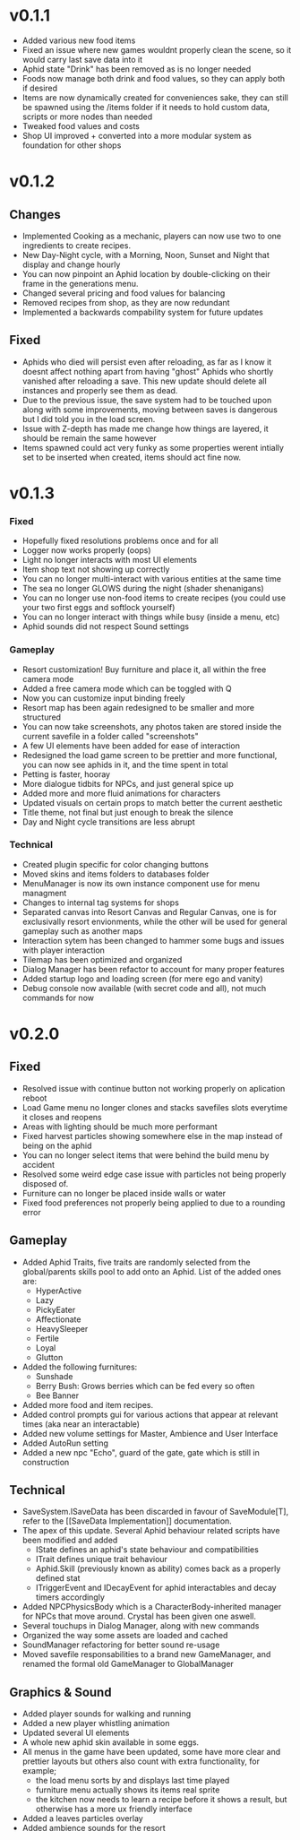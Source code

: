 # v0.1.1
- Added various new food items
- Fixed an issue where new games wouldnt properly clean the scene, so it would carry last save data into it
- Aphid state "Drink" has been removed as is no longer needed
- Foods now manage both drink and food values, so they can apply both if desired
- Items are now dynamically created for conveniences sake, they can still be spawned using the /items folder if it needs to hold custom data, scripts or more nodes than needed
- Tweaked food values and costs
- Shop UI improved + converted into a more modular system as foundation for other shops
# v0.1.2
## Changes
- Implemented Cooking as a mechanic, players can now use two to one ingredients to create recipes.
- New Day-Night cycle, with a Morning, Noon, Sunset and Night that display and change hourly
- You can now pinpoint an Aphid location by double-clicking on their frame in the generations menu.
- Changed several pricing and food values for balancing
- Removed recipes from shop, as they are now redundant
- Implemented a backwards compability system for future updates
## Fixed
- Aphids who died will persist even after reloading, as far as I know it doesnt affect nothing apart from having "ghost" Aphids who shortly vanished after reloading a save.
  This new update should delete all instances and properly see them as dead.
- Due to the previous issue, the save system had to be touched upon along with some improvements, moving between saves is dangerous but I did told you in the load screen.
- Issue with Z-depth has made me change how things are layered, it should be remain the same however
- Items spawned could act very funky as some properties werent intially set to be inserted when created, items should act fine now.
# v0.1.3
### Fixed
- Hopefully fixed resolutions problems once and for all
- Logger now works properly (oops)
- Light no longer interacts with most UI elements
- Item shop text not showing up correctly
- You can no longer multi-interact with various entities at the same time
- The sea no longer GLOWS during the night (shader shenanigans)
- You can no longer use non-food items to create recipes (you could use your two first eggs and softlock yourself)
- You can no longer interact with things while busy (inside a menu, etc)
- Aphid sounds did not respect Sound settings
### Gameplay
- Resort customization! Buy furniture and place it, all within the free camera mode
-  Added a free camera mode which can be toggled with Q
- Now you can customize input binding freely
- Resort map has been again redesigned to be smaller and more structured
- You can now take screenshots, any photos taken are stored inside the current savefile in a folder called "screenshots"
- A few UI elements have been added for ease of interaction
- Redesigned the load game screen to be prettier and more functional, you can now see aphids in it, and the time spent in total
- Petting is faster, hooray
- More dialogue tidbits for NPCs, and just general spice up
- Added more and more fluid animations for characters
- Updated visuals on certain props to match better the current aesthetic
- Title theme, not final but just enough to break the silence
- Day and Night cycle transitions are less abrupt
### Technical
- Created plugin specific for color changing buttons
- Moved skins and items folders to databases folder
- MenuManager is now its own instance component use for menu managment
- Changes to internal tag systems for shops
- Separated canvas into Resort Canvas and Regular Canvas, one is for exclusivally resort envionments, while the other will be used for general gameplay such as another maps
- Interaction sytem has been changed to hammer some bugs and issues with player interaction
- Tilemap has been optimized and organized
- Dialog Manager has been refactor to account for many proper features
- Added startup logo and loading screen (for mere ego and vanity)
- Debug console now available (with secret code and all), not much commands for now
# v0.2.0
## Fixed
- Resolved issue with continue button not working properly on aplication reboot
- Load Game menu no longer clones and stacks savefiles slots everytime it closes and reopens
- Areas with lighting should be much more performant
- Fixed harvest particles showing somewhere else in the map instead of being on the aphid
- You can no longer select items that were behind the build menu by accident
- Resolved some weird edge case issue with particles not being properly disposed of.
- Furniture can no longer be placed inside walls or water
- Fixed food preferences not properly being applied to due to a rounding error
## Gameplay
- Added Aphid Traits, five traits are randomly selected from the global/parents skills pool to add onto an Aphid. List of the added ones are:
	- HyperActive
	- Lazy
	- PickyEater
	- Affectionate
	- HeavySleeper
	- Fertile
	- Loyal
	- Glutton
- Added the following furnitures:
  - Sunshade
  - Berry Bush: Grows berries which can be fed every so often
  - Bee Banner
- Added more food and item recipes.
- Added control prompts gui for various actions that appear at relevant times (aka near an interactable)
- Added new volume settings for Master, Ambience and User Interface
- Added AutoRun setting
- Added a new npc "Echo", guard of the gate, gate which is still in construction
## Technical
- SaveSystem.ISaveData has been discarded in favour of SaveModule[T], refer to the [[SaveData Implementation]] documentation.
- The apex of this update. Several Aphid behaviour related scripts have been modified and added
  - IState defines an aphid's state behaviour and compatibilities
  - ITrait defines unique trait behaviour
  - Aphid.Skill (previously known as ability) comes back as a properly defined stat
  - ITriggerEvent and IDecayEvent for aphid interactables and decay timers accordingly
- Added NPCPhysicsBody which is a CharacterBody-inherited manager for NPCs that move around. Crystal has been given one aswell.
- Several touchups in Dialog Manager, along with new commands
- Organized the way some assets are loaded and cached
- SoundManager refactoring for better sound re-usage
- Moved savefile responsabilities to a brand new GameManager, and renamed the formal old GameManager to GlobalManager

## Graphics & Sound

- Added player sounds for walking and running
- Added a new player whistling animation
- Updated several UI elements
- A whole new aphid skin available in some eggs.
- All menus in the game have been updated, some have more clear and prettier layouts but others also count with extra functionality, for example; 
  - the load menu sorts by and displays last time played
  - furniture menu actually shows its items real sprite
  - the kitchen now needs to learn a recipe before it shows a result, but otherwise has a more ux friendly interface
- Added a leaves particles overlay
- Added ambience sounds for the resort